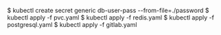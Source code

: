 $ kubectl create secret generic db-user-pass  --from-file=./password
$ kubectl apply -f  pvc.yaml
$ kubectl apply -f  redis.yaml
$ kubectl apply -f  postgresql.yaml
$ kubectl apply -f  gitlab.yaml
